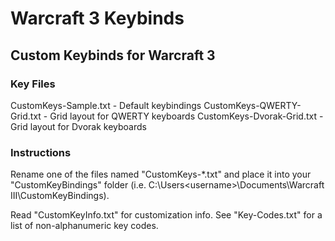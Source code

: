 # Warcraft 3 Keybinds

## Custom Keybinds for Warcraft 3

### Key Files

CustomKeys-Sample.txt - Default keybindings
CustomKeys-QWERTY-Grid.txt - Grid layout for QWERTY keyboards
CustomKeys-Dvorak-Grid.txt - Grid layout for Dvorak keyboards

### Instructions

Rename one of the files named "CustomKeys-*.txt" and place it into your 
"CustomKeyBindings" folder
(i.e. C:\Users\<username>\Documents\Warcraft III\CustomKeyBindings\).

Read "CustomKeyInfo.txt" for customization info.
See "Key-Codes.txt" for a list of non-alphanumeric key codes.
